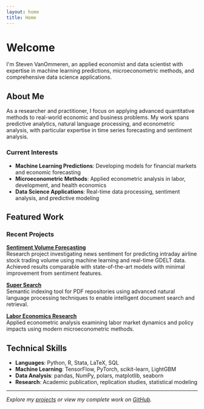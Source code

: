 ```yaml
---
layout: home
title: Home
---
```


# Welcome

I'm Steven VanOmmeren, an applied economist and data scientist with expertise in machine learning predictions, microeconometric methods, and comprehensive data science applications. 

## About Me

As a researcher and practitioner, I focus on applying advanced quantitative methods to real-world economic and business problems. My work spans predictive analytics, natural language processing, and econometric analysis, with particular expertise in time series forecasting and sentiment analysis.

### Current Interests

- **Machine Learning Predictions**: Developing models for financial markets and economic forecasting
- **Microeconometric Methods**: Applied econometric analysis in labor, development, and health economics  
- **Data Science Applications**: Real-time data processing, sentiment analysis, and predictive modeling

## Featured Work

### Recent Projects

**[Sentiment Volume Forecasting](https://github.com/svanomm/sentiment-volume-forecasting)**  
Research project investigating news sentiment for predicting intraday airline stock trading volume using machine learning and real-time GDELT data. Achieved results comparable with state-of-the-art models with minimal improvement from sentiment features.

**[Super Search](https://github.com/svanomm/super-search)**  
Semantic indexing tool for PDF repositories using advanced natural language processing techniques to enable intelligent document search and retrieval.

**[Labor Economics Research](https://github.com/svanomm/labor-economics-final)**  
Applied econometric analysis examining labor market dynamics and policy impacts using modern microeconometric methods.

## Technical Skills

- **Languages**: Python, R, Stata, LaTeX, SQL
- **Machine Learning**: TensorFlow, PyTorch, scikit-learn, LightGBM  
- **Data Analysis**: pandas, NumPy, polars, matplotlib, seaborn
- **Research**: Academic publication, replication studies, statistical modeling

---

*Explore my [projects](/projects) or view my complete work on [GitHub](https://github.com/svanomm).*